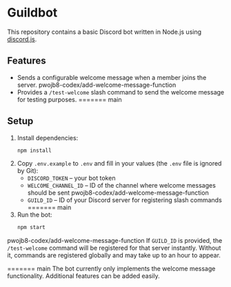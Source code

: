 # Guildbot

This repository contains a basic Discord bot written in Node.js using
[discord.js](https://discord.js.org/).

## Features

- Sends a configurable welcome message when a member joins the server.
pwojb8-codex/add-welcome-message-function
- Provides a `/test-welcome` slash command to send the welcome message for
  testing purposes.
=======
 main

## Setup

1. Install dependencies:
   ```bash
   npm install
   ```
2. Copy `.env.example` to `.env` and fill in your values (the `.env` file is
   ignored by Git):
   - `DISCORD_TOKEN` &ndash; your bot token
   - `WELCOME_CHANNEL_ID` &ndash; ID of the channel where welcome messages
     should be sent
 pwojb8-codex/add-welcome-message-function
   - `GUILD_ID` &ndash; ID of your Discord server for registering slash commands
=======
 main
3. Run the bot:
   ```bash
   npm start
   ```

 pwojb8-codex/add-welcome-message-function
If `GUILD_ID` is provided, the `/test-welcome` command will be registered for
that server instantly. Without it, commands are registered globally and may take
up to an hour to appear.

=======
 main
The bot currently only implements the welcome message functionality.
Additional features can be added easily.
